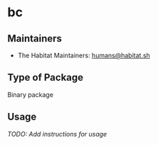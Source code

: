 # bc

## Maintainers

* The Habitat Maintainers: <humans@habitat.sh>

## Type of Package

Binary package

## Usage

*TODO: Add instructions for usage*
